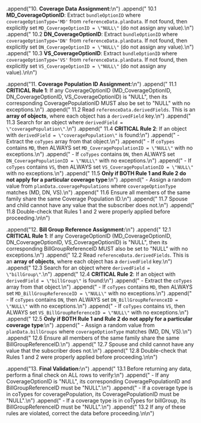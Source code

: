 .append("10. **Coverage Data Assignment:**\n")
.append("   10.1 **MD_CoverageOptionID**: Extract `bundleOptionID` where `coverageOptionType='MD'` from `referenceData.planData`. If not found, then explicitly set `MD_CoverageOptionID = \"NULL\"` (do not assign any value).\n")
.append("   10.2 **DN_CoverageOptionID**: Extract `bundleOptionID` where `coverageOptionType='DN'` from `referenceData.planData`. If not found, then explicitly set `DN_CoverageOptionID = \"NULL\"` (do not assign any value).\n")
.append("   10.3 **VS_CoverageOptionID**: Extract `bundleOptionID` where `coverageOptionType='VS'` from `referenceData.planData`. If not found, then explicitly set `VS_CoverageOptionID = \"NULL\"` (do not assign any value).\n\n")

.append("11. **Coverage Population ID Assignment:**\n")
.append("   11.1 **CRITICAL Rule 1**: If any CoverageOptionID (MD_CoverageOptionID, DN_CoverageOptionID, VS_CoverageOptionID) is \"NULL\", then its corresponding CoveragePopulationID MUST also be set to \"NULL\" with no exceptions.\n")
.append("   11.2 Read `referenceData.derivedFields`. This is an **array of objects**, where each object has a `derivedField` key.\n")
.append("   11.3 Search for an object where `derivedField = \"coveragePopulation\"`.\n")
.append("   11.4 **CRITICAL Rule 2**: If an object with `derivedField = \"coveragePopulation\"` is found:\n")
.append("      - Extract the `coTypes` array from that object.\n")
.append("      - If `coTypes` contains `MD`, then ALWAYS set `MD_CoveragePopulationID = \"NULL\"` with no exceptions.\n")
.append("      - If `coTypes` contains `DN`, then ALWAYS set `DN_CoveragePopulationID = \"NULL\"` with no exceptions.\n")
.append("      - If `coTypes` contains `VS`, then ALWAYS set `VS_CoveragePopulationID = \"NULL\"` with no exceptions.\n")
.append("   11.5 **Only if BOTH Rule 1 and Rule 2 do not apply for a particular coverage type**:\n")
.append("      - Assign a random value from `planData.coveragePopulations` where `coverageOptionType` matches (MD, DN, VS).\n")
.append("   11.6 Ensure all members of the same family share the same Coverage Population ID.\n")
.append("   11.7 Spouse and child cannot have any value that the subscriber does not.\n")
.append("   11.8 Double-check that Rules 1 and 2 were properly applied before proceeding.\n\n")

.append("12. **Bill Group Reference Assignment:**\n")
.append("   12.1 **CRITICAL Rule 1**: If any CoverageOptionID (MD_CoverageOptionID, DN_CoverageOptionID, VS_CoverageOptionID) is \"NULL\", then its corresponding BillGroupReferenceID MUST also be set to \"NULL\" with no exceptions.\n")
.append("   12.2 Read `referenceData.derivedFields`. This is an **array of objects**, where each object has a `derivedField` key.\n")
.append("   12.3 Search for an object where `derivedField = \"billGroup\"`.\n")
.append("   12.4 **CRITICAL Rule 2**: If an object with `derivedField = \"billGroup\"` is found:\n")
.append("      - Extract the `coTypes` array from that object.\n")
.append("      - If `coTypes` contains `MD`, then ALWAYS set `MD_BillGroupReferenceID = \"NULL\"` with no exceptions.\n")
.append("      - If `coTypes` contains `DN`, then ALWAYS set `DN_BillGroupReferenceID = \"NULL\"` with no exceptions.\n")
.append("      - If `coTypes` contains `VS`, then ALWAYS set `VS_BillGroupReferenceID = \"NULL\"` with no exceptions.\n")
.append("   12.5 **Only if BOTH Rule 1 and Rule 2 do not apply for a particular coverage type**:\n")
.append("      - Assign a random value from `planData.billGroups` where `coverageOptionType` matches (MD, DN, VS).\n")
.append("   12.6 Ensure all members of the same family share the same BillGroupReferenceID.\n")
.append("   12.7 Spouse and child cannot have any value that the subscriber does not.\n")
.append("   12.8 Double-check that Rules 1 and 2 were properly applied before proceeding.\n\n")

.append("13. **Final Validation:**\n")
.append("   13.1 Before returning any data, perform a final check on ALL rows to verify:\n")
.append("      - If any CoverageOptionID is \"NULL\", its corresponding CoveragePopulationID and BillGroupReferenceID must be \"NULL\".\n")
.append("      - If a coverage type is in coTypes for coveragePopulation, its CoveragePopulationID must be \"NULL\".\n")
.append("      - If a coverage type is in coTypes for billGroup, its BillGroupReferenceID must be \"NULL\".\n")
.append("   13.2 If any of these rules are violated, correct the data before proceeding.\n\n")
